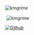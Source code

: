 <h1 align="left"></h1>

<p align="left"> <img src="https://komarev.com/ghpvc/?username=kmgrime&label=Profile%20views&color=00f55e&style=flat" alt="kmgrime" /></p>

<p>&nbsp;<img align="center" src="https://github-readme-stats.vercel.app/api?username=kmgrime&count_private=true&show_icons=true&theme=monokai&locale=en" alt="kmgrime" /></p>

[![Github](https://img.shields.io/github/followers/kmgrime?label=Follow&style=social)](https://github.com/kmgrime)
